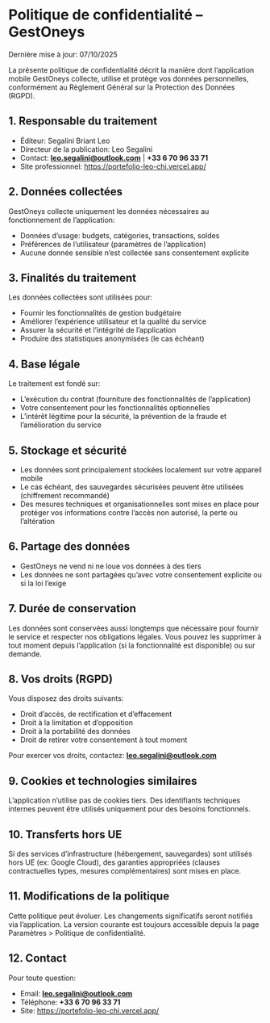 # Politique de confidentialité – GestOneys

Dernière mise à jour: 07/10/2025

La présente politique de confidentialité décrit la manière dont l’application mobile GestOneys collecte, utilise et protège vos données personnelles, conformément au Règlement Général sur la Protection des Données (RGPD).

## 1. Responsable du traitement
- Éditeur: Segalini Briant Leo
- Directeur de la publication: Leo Segalini
- Contact: **leo.segalini@outlook.com** | **+33 6 70 96 33 71**
- Site professionnel: https://portefolio-leo-chi.vercel.app/

## 2. Données collectées
GestOneys collecte uniquement les données nécessaires au fonctionnement de l’application:
- Données d’usage: budgets, catégories, transactions, soldes
- Préférences de l’utilisateur (paramètres de l’application)
- Aucune donnée sensible n’est collectée sans consentement explicite

## 3. Finalités du traitement
Les données collectées sont utilisées pour:
- Fournir les fonctionnalités de gestion budgétaire
- Améliorer l’expérience utilisateur et la qualité du service
- Assurer la sécurité et l’intégrité de l’application
- Produire des statistiques anonymisées (le cas échéant)

## 4. Base légale
Le traitement est fondé sur:
- L’exécution du contrat (fourniture des fonctionnalités de l’application)
- Votre consentement pour les fonctionnalités optionnelles
- L’intérêt légitime pour la sécurité, la prévention de la fraude et l’amélioration du service

## 5. Stockage et sécurité
- Les données sont principalement stockées localement sur votre appareil mobile
- Le cas échéant, des sauvegardes sécurisées peuvent être utilisées (chiffrement recommandé)
- Des mesures techniques et organisationnelles sont mises en place pour protéger vos informations contre l’accès non autorisé, la perte ou l’altération

## 6. Partage des données
- GestOneys ne vend ni ne loue vos données à des tiers
- Les données ne sont partagées qu’avec votre consentement explicite ou si la loi l’exige

## 7. Durée de conservation
Les données sont conservées aussi longtemps que nécessaire pour fournir le service et respecter nos obligations légales. Vous pouvez les supprimer à tout moment depuis l’application (si la fonctionnalité est disponible) ou sur demande.

## 8. Vos droits (RGPD)
Vous disposez des droits suivants:
- Droit d’accès, de rectification et d’effacement
- Droit à la limitation et d’opposition
- Droit à la portabilité des données
- Droit de retirer votre consentement à tout moment

Pour exercer vos droits, contactez: **leo.segalini@outlook.com**

## 9. Cookies et technologies similaires
L’application n’utilise pas de cookies tiers. Des identifiants techniques internes peuvent être utilisés uniquement pour des besoins fonctionnels.

## 10. Transferts hors UE
Si des services d’infrastructure (hébergement, sauvegardes) sont utilisés hors UE (ex: Google Cloud), des garanties appropriées (clauses contractuelles types, mesures complémentaires) sont mises en place.

## 11. Modifications de la politique
Cette politique peut évoluer. Les changements significatifs seront notifiés via l’application. La version courante est toujours accessible depuis la page Paramètres > Politique de confidentialité.

## 12. Contact
Pour toute question:
- Email: **leo.segalini@outlook.com**
- Téléphone: **+33 6 70 96 33 71**
- Site: https://portefolio-leo-chi.vercel.app/
